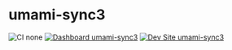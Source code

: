 # umami-sync3

![CI none](https://img.shields.io/badge/ci-none-orange.svg)
[![Dashboard umami-sync3](https://img.shields.io/badge/dashboard-umami_sync3-yellow.svg)](https://dashboard.pantheon.io/sites/649d1ab8-5ed2-4a3f-9070-5768d4ec7b09#dev/code)
[![Dev Site umami-sync3](https://img.shields.io/badge/site-umami_sync3-blue.svg)](http://dev-umami-sync3.pantheonsite.io/)
